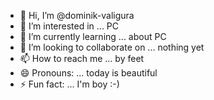 - 👋 Hi, I’m @dominik-valigura
- 👀 I’m interested in ... PC
- 🌱 I’m currently learning ... about PC
- 💞️ I’m looking to collaborate on ... nothing yet
- 📫 How to reach me ... by feet
- 😄 Pronouns: ... today is beautiful
- ⚡ Fun fact: ... I'm boy :-)

<!---
dominik-valigura/dominik-valigura is a ✨ special ✨ repository because its `README.md` (this file) appears on your GitHub profile.
You can click the Preview link to take a look at your changes.
--->
